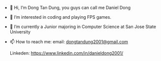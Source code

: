 - 👋 Hi, I’m Dong Tan Dung, you guys can call me Daniel Dong
- 👀 I’m interested in coding and playing FPS games.
- 🌱 I’m currently a Junior majoring in Computer Science at San Jose State University
- 📫 How to reach me:
  email: dongtandung2001@gmail.com
  
  Linkeden: https://www.linkedin.com/in/danieldong2001/


<!---
dongtandung2001/dongtandung2001 is a ✨ special ✨ repository because its `README.md` (this file) appears on your GitHub profile.
You can click the Preview link to take a look at your changes.
--->
